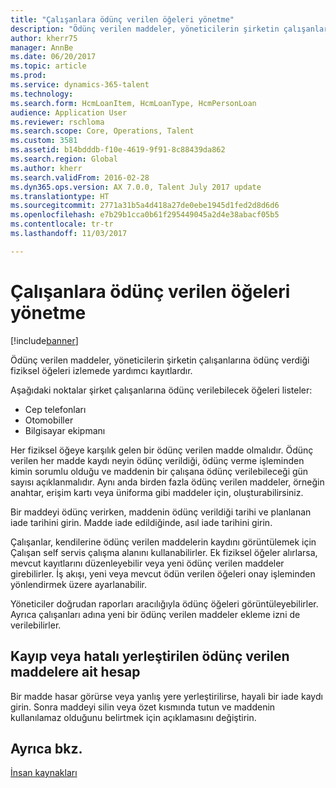 ```yaml
---
title: "Çalışanlara ödünç verilen öğeleri yönetme"
description: "Ödünç verilen maddeler, yöneticilerin şirketin çalışanlarına ödünç verdiği fiziksel öğeleri izlemede yardımcı kayıtlardır."
author: kherr75
manager: AnnBe
ms.date: 06/20/2017
ms.topic: article
ms.prod: 
ms.service: dynamics-365-talent
ms.technology: 
ms.search.form: HcmLoanItem, HcmLoanType, HcmPersonLoan
audience: Application User
ms.reviewer: rschloma
ms.search.scope: Core, Operations, Talent
ms.custom: 3581
ms.assetid: b14bdddb-f10e-4619-9f91-8c88439da862
ms.search.region: Global
ms.author: kherr
ms.search.validFrom: 2016-02-28
ms.dyn365.ops.version: AX 7.0.0, Talent July 2017 update
ms.translationtype: HT
ms.sourcegitcommit: 2771a31b5a4d418a27de0ebe1945d1fed2d8d6d6
ms.openlocfilehash: e7b29b1cca0b61f295449045a2d4e38abacf05b5
ms.contentlocale: tr-tr
ms.lasthandoff: 11/03/2017

---
```


# <a name="manage-items-lent-to-workers"></a>Çalışanlara ödünç verilen öğeleri yönetme

[!include[banner](includes/banner.md)]


Ödünç verilen maddeler, yöneticilerin şirketin çalışanlarına ödünç verdiği fiziksel öğeleri izlemede yardımcı kayıtlardır. 

Aşağıdaki noktalar şirket çalışanlarına ödünç verilebilecek öğeleri listeler:
-   Cep telefonları
-   Otomobiller
-   Bilgisayar ekipmanı

Her fiziksel öğeye karşılık gelen bir ödünç verilen madde olmalıdır. Ödünç verilen her madde kaydı neyin ödünç verildiği, ödünç verme işleminden kimin sorumlu olduğu ve maddenin bir çalışana ödünç verilebileceği gün sayısı açıklanmalıdır. Aynı anda birden fazla ödünç verilen maddeler, örneğin anahtar, erişim kartı veya üniforma gibi maddeler için, oluşturabilirsiniz. 

Bir maddeyi ödünç verirken, maddenin ödünç verildiği tarihi ve planlanan iade tarihini girin. Madde iade edildiğinde, asıl iade tarihini girin.

Çalışanlar, kendilerine ödünç verilen maddelerin kaydını görüntülemek için Çalışan self servis çalışma alanını kullanabilirler. Ek fiziksel öğeler alırlarsa, mevcut kayıtlarını düzenleyebilir veya yeni ödünç verilen maddeler girebilirler.  İş akışı, yeni veya mevcut ödün verilen öğeleri onay işleminden yönlendirmek üzere ayarlanabilir. 

Yöneticiler doğrudan raporları aracılığıyla ödünç öğeleri görüntüleyebilirler. Ayrıca çalışanları adına yeni bir ödünç verilen maddeler ekleme izni de verilebilirler.

 <a name="account-for-lost-or-misplaced-loan-items"></a> Kayıp veya hatalı yerleştirilen ödünç verilen maddelere ait hesap
-----------------------------------------

Bir madde hasar görürse veya yanlış yere yerleştirilirse, hayali bir iade kaydı girin. Sonra maddeyi silin veya özet kısmında tutun ve maddenin kullanılamaz olduğunu belirtmek için açıklamasını değiştirin.

 
<a name="see-also"></a>Ayrıca bkz.
--------

[İnsan kaynakları](index.md)




